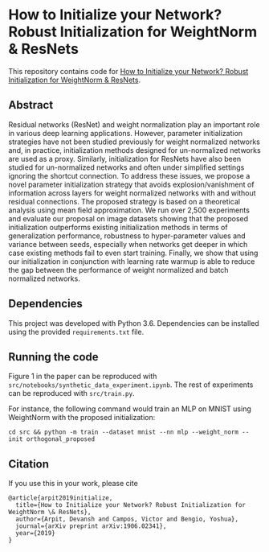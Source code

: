 # How to Initialize your Network? Robust Initialization for WeightNorm & ResNets

This repository contains code for [How to Initialize your Network? Robust Initialization for WeightNorm & ResNets](https://arxiv.org/abs/1906.02341).

## Abstract

Residual networks (ResNet) and weight normalization play an important role in various deep learning applications. However, parameter initialization strategies have not been studied previously for weight normalized networks and, in practice, initialization methods designed for un-normalized networks are used as a proxy. Similarly, initialization for ResNets have also been studied for un-normalized networks and often under simplified settings ignoring the shortcut connection. To address these issues, we propose a novel parameter initialization strategy that avoids explosion/vanishment of information across layers for weight normalized networks with and without residual connections. The proposed strategy is based on a theoretical analysis using mean field approximation. We run over 2,500 experiments and evaluate our proposal on image datasets showing that the proposed initialization outperforms existing initialization methods in terms of generalization performance, robustness to hyper-parameter values and variance between seeds, especially when networks get deeper in which case existing methods fail to even start training. Finally, we show that using our initialization in conjunction with learning rate warmup is able to reduce the gap between the performance of weight normalized and batch normalized networks.


## Dependencies

This project was developed with Python 3.6. Dependencies can be installed using the provided `requirements.txt` file.


## Running the code

Figure 1 in the paper can be reproduced with `src/notebooks/synthetic_data_experiment.ipynb`. The rest of experiments can be reproduced with `src/train.py`.

For instance, the following command would train an MLP on MNIST using WeightNorm with the proposed initialization:

`cd src && python -m train --dataset mnist --nn mlp --weight_norm --init orthogonal_proposed`


## Citation

If you use this in your work, please cite

```
@article{arpit2019initialize,
  title={How to Initialize your Network? Robust Initialization for WeightNorm \& ResNets},
  author={Arpit, Devansh and Campos, Victor and Bengio, Yoshua},
  journal={arXiv preprint arXiv:1906.02341},
  year={2019}
}
```

